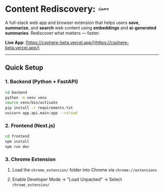 <h1>Content Rediscovery: <img src="https://github.com/angvit/Content-Rediscovery-Platform/blob/main/frontend/public/cspherelogo2.png?raw=true" alt="logo" width="40"/></h1>




A full-stack web app and browser extension that helps users **save**, **summarize**, and **search** web content using **embeddings** and **ai-generated summaries**. Rediscover what matters — faster.

**Live App**: [https://csphere-beta.vercel.app/](https://csphere-beta.vercel.app/)

---

## Quick Setup

### 1. Backend (Python + FastAPI)

```bash
cd backend
python -m venv venv
source venv/bin/activate
pip install -r requirements.txt
uvicorn app.api.main:app --reload
```

### 2. Frontend (Next.js)

```bash
cd frontend
npm install
npm run dev
```

### 3. Chrome Extension

1. Load the `chrome_extension/` folder into Chrome via `chrome://extensions`

2. Enable Developer Mode -> "Load Unpacked" -> Select `chrome_extension/`
